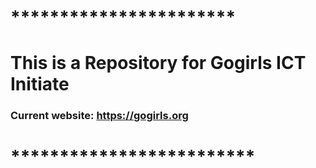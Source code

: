 # ***********************
# This is a Repository for Gogirls ICT Initiate
### Current website: https://gogirls.org
# *************************